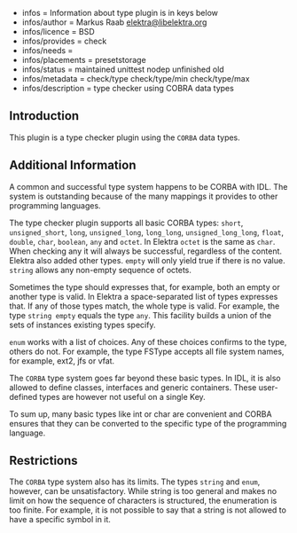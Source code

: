 - infos = Information about type plugin is in keys below
- infos/author = Markus Raab <elektra@libelektra.org>
- infos/licence = BSD
- infos/provides = check
- infos/needs =
- infos/placements = presetstorage
- infos/status = maintained unittest nodep unfinished old
- infos/metadata = check/type check/type/min check/type/max
- infos/description = type checker using COBRA data types

## Introduction ##

This plugin is a type checker plugin using the `CORBA` data types.

## Additional Information ##

A common and successful type system happens to be CORBA with
IDL. The system is outstanding because of the many mappings it
provides to other programming languages.

The type checker plugin supports all basic CORBA types:
`short`, `unsigned_short`, `long`, `unsigned_long`, `long_long`,
`unsigned_long_long`, `float`, `double`, `char`, `boolean`, `any` and
`octet`. In Elektra `octet` is the same as `char`. When checking any it
will always be successful, regardless of the content. Elektra also added
other types. `empty` will only yield true if there is no value. `string`
allows any non-empty sequence of octets.

Sometimes the type should expresses that, for example, both an empty
or another type is valid. In Elektra a space-separated list of types
expresses that. If any of those types match, the whole type is valid. For
example, the type `string empty` equals the type `any`. This facility
builds a union of the sets of instances existing types specify.

`enum` works with a list of choices. Any of these choices confirms to
the type, others do not. For example, the type FSType accepts all file
system names, for example, ext2, jfs or vfat.

The `CORBA` type system goes far beyond these basic types. In IDL, it is
also allowed to define classes, interfaces and generic containers. These
user-defined types are however not useful on a single Key.

To sum up, many basic types like int or char are convenient and
CORBA ensures that they can be converted to the specific type of the
programming language.

## Restrictions ##

The `CORBA` type system also has its limits. The types `string` and
`enum`, however, can be unsatisfactory. While string is too general
and makes no limit on how the sequence of characters is structured,
the enumeration is too finite. For example, it is not possible to say
that a string is not allowed to have a specific symbol in it.

